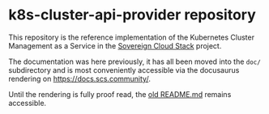 # k8s-cluster-api-provider repository

This repository is the reference implementation of the Kubernetes Cluster
Management as a Service in the [Sovereign Cloud Stack](https://scs.community/)
project.

The documentation was here previously, it has all been moved into the `doc/`
subdirectory and is most conveniently accessible via the docusaurus rendering
on <https://docs.scs.community/>.

<!-- Remove this soon! -->
Until the rendering is fully proof read, the [old README.md](OLD_README.md)
remains accessible.

